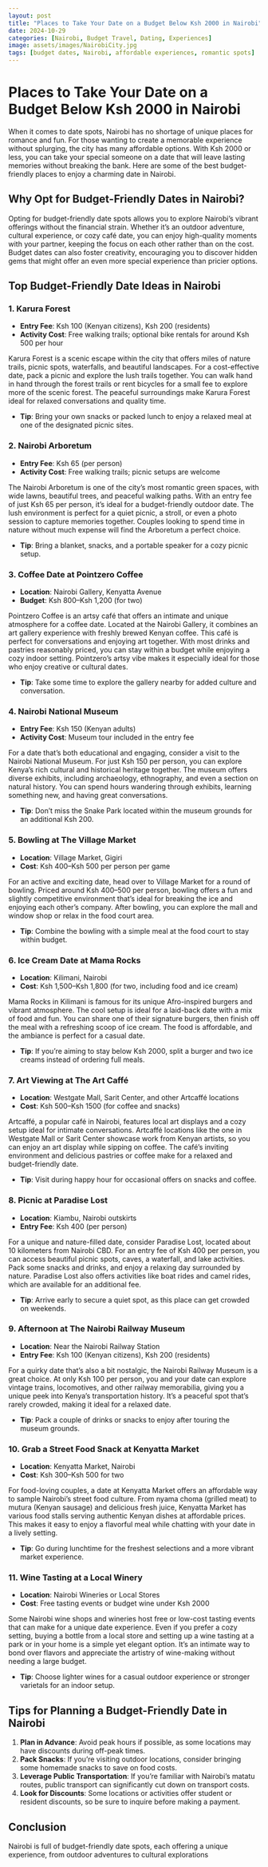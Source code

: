 ```yaml
---
layout: post
title: "Places to Take Your Date on a Budget Below Ksh 2000 in Nairobi"
date: 2024-10-29
categories: [Nairobi, Budget Travel, Dating, Experiences]
image: assets/images/NairobiCity.jpg
tags: [budget dates, Nairobi, affordable experiences, romantic spots]
---
```


# Places to Take Your Date on a Budget Below Ksh 2000 in Nairobi

When it comes to date spots, Nairobi has no shortage of unique places for romance and fun. For those wanting to create a memorable experience without splurging, the city has many affordable options. With Ksh 2000 or less, you can take your special someone on a date that will leave lasting memories without breaking the bank. Here are some of the best budget-friendly places to enjoy a charming date in Nairobi.

## Why Opt for Budget-Friendly Dates in Nairobi?

Opting for budget-friendly date spots allows you to explore Nairobi’s vibrant offerings without the financial strain. Whether it’s an outdoor adventure, cultural experience, or cozy café date, you can enjoy high-quality moments with your partner, keeping the focus on each other rather than on the cost. Budget dates can also foster creativity, encouraging you to discover hidden gems that might offer an even more special experience than pricier options.

## Top Budget-Friendly Date Ideas in Nairobi

### 1. Karura Forest

- **Entry Fee**: Ksh 100 (Kenyan citizens), Ksh 200 (residents)
- **Activity Cost**: Free walking trails; optional bike rentals for around Ksh 500 per hour

Karura Forest is a scenic escape within the city that offers miles of nature trails, picnic spots, waterfalls, and beautiful landscapes. For a cost-effective date, pack a picnic and explore the lush trails together. You can walk hand in hand through the forest trails or rent bicycles for a small fee to explore more of the scenic forest. The peaceful surroundings make Karura Forest ideal for relaxed conversations and quality time.

- **Tip**: Bring your own snacks or packed lunch to enjoy a relaxed meal at one of the designated picnic sites.

### 2. Nairobi Arboretum

- **Entry Fee**: Ksh 65 (per person)
- **Activity Cost**: Free walking trails; picnic setups are welcome

The Nairobi Arboretum is one of the city’s most romantic green spaces, with wide lawns, beautiful trees, and peaceful walking paths. With an entry fee of just Ksh 65 per person, it’s ideal for a budget-friendly outdoor date. The lush environment is perfect for a quiet picnic, a stroll, or even a photo session to capture memories together. Couples looking to spend time in nature without much expense will find the Arboretum a perfect choice.

- **Tip**: Bring a blanket, snacks, and a portable speaker for a cozy picnic setup.

### 3. Coffee Date at Pointzero Coffee

- **Location**: Nairobi Gallery, Kenyatta Avenue
- **Budget**: Ksh 800–Ksh 1,200 (for two)

Pointzero Coffee is an artsy café that offers an intimate and unique atmosphere for a coffee date. Located at the Nairobi Gallery, it combines an art gallery experience with freshly brewed Kenyan coffee. This café is perfect for conversations and enjoying art together. With most drinks and pastries reasonably priced, you can stay within a budget while enjoying a cozy indoor setting. Pointzero’s artsy vibe makes it especially ideal for those who enjoy creative or cultural dates.

- **Tip**: Take some time to explore the gallery nearby for added culture and conversation.

### 4. Nairobi National Museum

- **Entry Fee**: Ksh 150 (Kenyan adults)
- **Activity Cost**: Museum tour included in the entry fee

For a date that’s both educational and engaging, consider a visit to the Nairobi National Museum. For just Ksh 150 per person, you can explore Kenya’s rich cultural and historical heritage together. The museum offers diverse exhibits, including archaeology, ethnography, and even a section on natural history. You can spend hours wandering through exhibits, learning something new, and having great conversations.

- **Tip**: Don’t miss the Snake Park located within the museum grounds for an additional Ksh 200.

### 5. Bowling at The Village Market

- **Location**: Village Market, Gigiri
- **Cost**: Ksh 400–Ksh 500 per person per game

For an active and exciting date, head over to Village Market for a round of bowling. Priced around Ksh 400–500 per person, bowling offers a fun and slightly competitive environment that’s ideal for breaking the ice and enjoying each other’s company. After bowling, you can explore the mall and window shop or relax in the food court area.

- **Tip**: Combine the bowling with a simple meal at the food court to stay within budget.

### 6. Ice Cream Date at Mama Rocks

- **Location**: Kilimani, Nairobi
- **Cost**: Ksh 1,500–Ksh 1,800 (for two, including food and ice cream)

Mama Rocks in Kilimani is famous for its unique Afro-inspired burgers and vibrant atmosphere. The cool setup is ideal for a laid-back date with a mix of food and fun. You can share one of their signature burgers, then finish off the meal with a refreshing scoop of ice cream. The food is affordable, and the ambiance is perfect for a casual date.

- **Tip**: If you’re aiming to stay below Ksh 2000, split a burger and two ice creams instead of ordering full meals.

### 7. Art Viewing at The Art Caffé

- **Location**: Westgate Mall, Sarit Center, and other Artcaffé locations
- **Cost**: Ksh 500–Ksh 1500 (for coffee and snacks)

Artcaffé, a popular café in Nairobi, features local art displays and a cozy setup ideal for intimate conversations. Artcaffé locations like the one in Westgate Mall or Sarit Center showcase work from Kenyan artists, so you can enjoy an art display while sipping on coffee. The café’s inviting environment and delicious pastries or coffee make for a relaxed and budget-friendly date.

- **Tip**: Visit during happy hour for occasional offers on snacks and coffee.

### 8. Picnic at Paradise Lost

- **Location**: Kiambu, Nairobi outskirts
- **Entry Fee**: Ksh 400 (per person)

For a unique and nature-filled date, consider Paradise Lost, located about 10 kilometers from Nairobi CBD. For an entry fee of Ksh 400 per person, you can access beautiful picnic spots, caves, a waterfall, and lake activities. Pack some snacks and drinks, and enjoy a relaxing day surrounded by nature. Paradise Lost also offers activities like boat rides and camel rides, which are available for an additional fee.

- **Tip**: Arrive early to secure a quiet spot, as this place can get crowded on weekends.

### 9. Afternoon at The Nairobi Railway Museum

- **Location**: Near the Nairobi Railway Station
- **Entry Fee**: Ksh 100 (Kenyan citizens), Ksh 200 (residents)

For a quirky date that’s also a bit nostalgic, the Nairobi Railway Museum is a great choice. At only Ksh 100 per person, you and your date can explore vintage trains, locomotives, and other railway memorabilia, giving you a unique peek into Kenya’s transportation history. It’s a peaceful spot that’s rarely crowded, making it ideal for a relaxed date.

- **Tip**: Pack a couple of drinks or snacks to enjoy after touring the museum grounds.

### 10. Grab a Street Food Snack at Kenyatta Market

- **Location**: Kenyatta Market, Nairobi
- **Cost**: Ksh 300–Ksh 500 for two

For food-loving couples, a date at Kenyatta Market offers an affordable way to sample Nairobi’s street food culture. From nyama choma (grilled meat) to mutura (Kenyan sausage) and delicious fresh juice, Kenyatta Market has various food stalls serving authentic Kenyan dishes at affordable prices. This makes it easy to enjoy a flavorful meal while chatting with your date in a lively setting.

- **Tip**: Go during lunchtime for the freshest selections and a more vibrant market experience.

### 11. Wine Tasting at a Local Winery

- **Location**: Nairobi Wineries or Local Stores
- **Cost**: Free tasting events or budget wine under Ksh 2000

Some Nairobi wine shops and wineries host free or low-cost tasting events that can make for a unique date experience. Even if you prefer a cozy setting, buying a bottle from a local store and setting up a wine tasting at a park or in your home is a simple yet elegant option. It’s an intimate way to bond over flavors and appreciate the artistry of wine-making without needing a large budget.

- **Tip**: Choose lighter wines for a casual outdoor experience or stronger varietals for an indoor setup.

## Tips for Planning a Budget-Friendly Date in Nairobi

1. **Plan in Advance**: Avoid peak hours if possible, as some locations may have discounts during off-peak times.
2. **Pack Snacks**: If you’re visiting outdoor locations, consider bringing some homemade snacks to save on food costs.
3. **Leverage Public Transportation**: If you’re familiar with Nairobi’s matatu routes, public transport can significantly cut down on transport costs.
4. **Look for Discounts**: Some locations or activities offer student or resident discounts, so be sure to inquire before making a payment.

## Conclusion

Nairobi is full of budget-friendly date spots, each offering a unique experience, from outdoor adventures to cultural explorations
